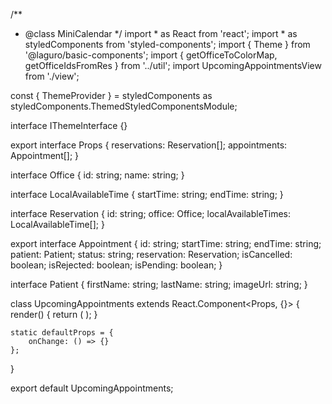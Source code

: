 /**
 * @class MiniCalendar
 */
import * as React from 'react';
import * as styledComponents from 'styled-components';
import { Theme } from '@laguro/basic-components';
import { getOfficeToColorMap, getOfficeIdsFromRes } from '../util';
import UpcomingAppointmentsView from './view';

const { ThemeProvider } = styledComponents as styledComponents.ThemedStyledComponentsModule<IThemeInterface>;

interface IThemeInterface {}

export interface Props {
    reservations: Reservation[];
    appointments: Appointment[];
}

interface Office {
    id: string;
    name: string;
}

interface LocalAvailableTime {
    startTime: string;
    endTime: string;
}

interface Reservation {
    id: string;
    office: Office;
    localAvailableTimes: LocalAvailableTime[];
}

export interface Appointment {
    id: string;
    startTime: string;
    endTime: string;
    patient: Patient;
    status: string;
    reservation: Reservation;
    isCancelled: boolean;
    isRejected: boolean;
    isPending: boolean;
}

interface Patient {
    firstName: string;
    lastName: string;
    imageUrl: string;
}

class UpcomingAppointments extends React.Component<Props, {}> {
    render() {
        return (
            <ThemeProvider theme={Theme}>
                <UpcomingAppointmentsView
                    appointments={this.props.appointments}
                    colorMap={getOfficeToColorMap(getOfficeIdsFromRes(this.props.reservations))}
                />
            </ThemeProvider>
        );
    }

    static defaultProps = {
        onChange: () => {}
    };
}

export default UpcomingAppointments;
